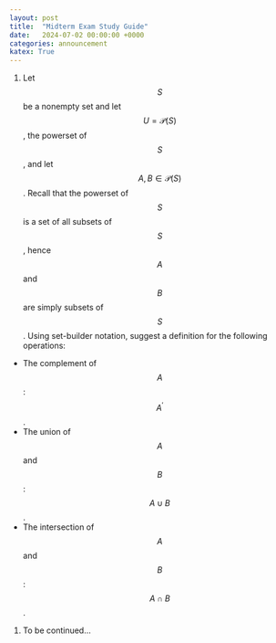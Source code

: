```yaml
---
layout: post
title:  "Midterm Exam Study Guide"
date:   2024-07-02 00:00:00 +0000
categories: announcement
katex: True
---
```


1. Let $$S$$ be a nonempty set and let $$U = \mathcal{P}(S)$$, the powerset of $$S$$, and let $$A, B \in \mathcal{P}(S)$$. Recall that the powerset of $$S$$ is a set of all subsets of $$S$$, hence $$A$$ and $$B$$ are simply subsets of $$S$$. Using set-builder notation, suggest a definition for the following operations:

* The complement of $$A$$: $$A^{\prime}$$. 
* The union of $$A$$ and $$B$$: $$A \cup B$$.
* The intersection of $$A$$ and $$B$$: $$A \cap B$$.

1. To be continued...